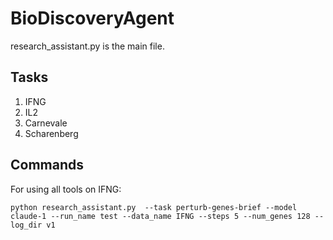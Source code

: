 # BioDiscoveryAgent

research_assistant.py is the main file. 

## Tasks

1. IFNG
2. IL2
3. Carnevale
4. Scharenberg

   
## Commands

For using all tools on IFNG:

```
python research_assistant.py  --task perturb-genes-brief --model claude-1 --run_name test --data_name IFNG --steps 5 --num_genes 128 --log_dir v1
```